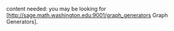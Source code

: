 content needed: you may be looking for [http://sage.math.washington.edu:9001/graph_generators Graph Generators].

